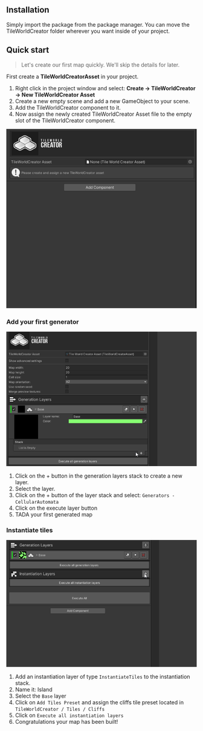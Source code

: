 ## Installation

Simply import the package from the package manager. You can move the TileWorldCreator folder wherever you want inside of your project.

## Quick start

> Let's create our first map quickly. We'll skip the details for later.  

First create a **TileWorldCreatorAsset** in your project.
1. Right click in the project window and select: **Create -> TileWorldCreator -> New TileWorldCreator Asset**  
2. Create a new empty scene and add a new GameObject to your scene.  
3. Add the TileWorldCreator component to it.  
4. Now assign the newly created TileWorldCreator Asset file to the empty slot of the TileWorldCreator component.  


![quickstart1](img/twcQuickStart1.gif)

### Add your first generator
![quickstart2](img/twcQuickStart2.gif)

1. Click on the + button in the generation layers stack to create a new layer.  
2. Select the layer. 
3. Click on the + button of the layer stack and select: `Generators - CellularAutomata`  
4. Click on the execute layer button  
5. TADA your first generated map  


### Instantiate tiles
![quickstart3](img/twcQuickStart3.gif)

1. Add an instantiation layer of type `InstantiateTiles`  to the instantiation stack.  
2. Name it: Island  
3. Select the `Base` layer  
4. Click on `Add Tiles Preset` and assign the cliffs tile preset located in `TileWorldCreator / Tiles / Cliffs`  
5. Click on `Execute all instantiation layers`  
6. Congratulations your map has been built!  
